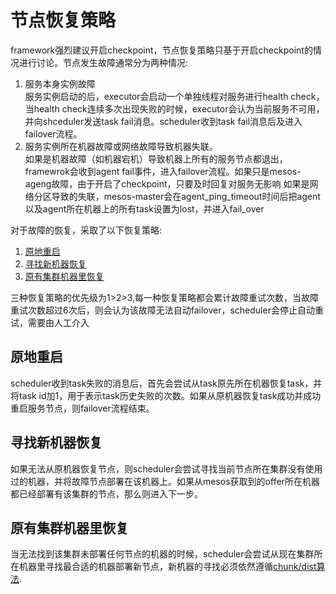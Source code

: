 # 节点恢复策略
framework强烈建议开启checkpoint，节点恢复策略只基于开启checkpoint的情况进行讨论。节点发生故障通常分为两种情况:
1. 服务本身实例故障  
服务实例启动的后，executor会启动一个单独线程对服务进行health check，当health check连续多次出现失败的时候，executor会认为当前服务不可用，并向shceduler发送task fail消息。scheduler收到task fail消息后及进入failover流程。
2. 服务实例所在机器故障或网络故障导致机器失联。    
如果是机器故障（如机器宕机）导致机器上所有的服务节点都退出，framewrok会收到agent fail事件，进入failover流程。如果只是mesos-ageng故障，由于开启了checkpoint，只要及时回复对服务无影响
如果是网络分区导致的失联，mesos-master会在agent_ping_timeout时间后把agent以及agent所在机器上的所有task设置为lost，并进入fail_over

对于故障的恢复，采取了以下恢复策略:
1. [原地重启](#原地重启)
2. [寻找新机器恢复](#寻找新机器恢复)
3. [原有集群机器里恢复](#原有集群机器里恢复)

三种恢复策略的优先级为1>2>3,每一种恢复策略都会累计故障重试次数，当故障重试次数超过6次后，则会认为该故障无法自动failover，scheduler会停止自动重试，需要由人工介入
## 原地重启
scheduler收到task失败的消息后，首先会尝试从task原先所在机器恢复task，并将task id加1，用于表示task历史失败的次数。如果从原机器恢复task成功并成功重启服务节点，则failover流程结束。
## 寻找新机器恢复
如果无法从原机器恢复节点，则scheduler会尝试寻找当前节点所在集群没有使用过的机器，并将故障节点部署在该机器上。如果从mesos获取到的offer所在机器都已经部署有该集群的节点，那么则进入下一步。
## 原有集群机器里恢复
当无法找到该集群未部署任何节点的机器的时候，scheduler会尝试从现在集群所在机器里寻找最合适的机器部署新节点，新机器的寻找必须依然遵循[chunk/dist算法](./chunk.md).

